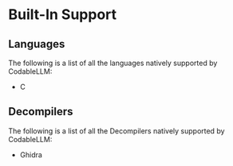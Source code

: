 # Built-In Support

## Languages

The following is a list of all the languages natively supported by CodableLLM:

- C

## Decompilers

The following is a list of all the Decompilers natively supported by CodableLLM:

- Ghidra
